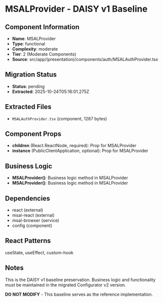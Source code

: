 # MSALProvider - DAISY v1 Baseline

## Component Information

- **Name**: MSALProvider
- **Type**: functional
- **Complexity**: moderate
- **Tier**: 2 (Moderate Components)
- **Source**: src/app/(presentation)/components/auth/MSALAuthProvider.tsx

## Migration Status

- **Status**: pending
- **Extracted**: 2025-10-24T05:16:01.275Z

## Extracted Files

- `MSALAuthProvider.tsx` (component, 1287 bytes)

## Component Props

- **children** (React.ReactNode, required): Prop for MSALProvider
- **instance** (PublicClientApplication, optional): Prop for MSALProvider

## Business Logic

- **MSALProvider()**: Business logic method in MSALProvider
- **MSALProvider()**: Business logic method in MSALProvider

## Dependencies

- react (external)
- msal-react (external)
- msal-browser (service)
- config (component)

## React Patterns

useState, useEffect, custom-hook

## Notes

This is the DAISY v1 baseline preservation. Business logic and functionality
must be maintained in the migrated Configurator v2 version.

**DO NOT MODIFY** - This baseline serves as the reference implementation.
